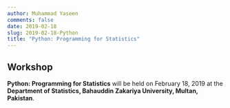 ```yaml
---
author: Muhammad Yaseen
comments: false
date: 2019-02-18
slug: 2019-02-18-Python
title: "Python: Programming for Statistics"
---
```


## Workshop

**Python: Programming for Statistics** will be held on  February 18, 2019 at the **Department of Statistics, Bahauddin Zakariya University, Multan, Pakistan**.
